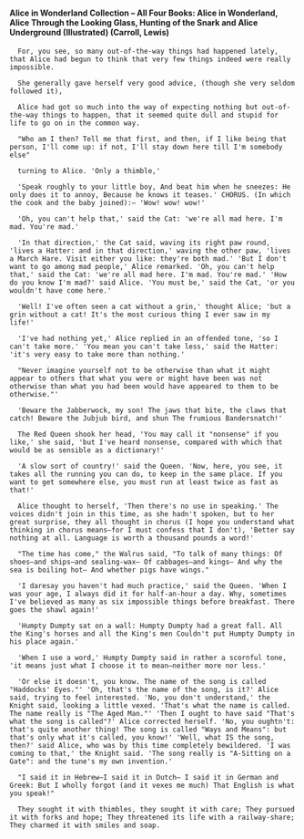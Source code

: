 #### Alice in Wonderland Collection – All Four Books: Alice in Wonderland, Alice Through the Looking Glass, Hunting of the Snark and Alice Underground (Illustrated) (Carroll, Lewis)
      For, you see, so many out-of-the-way things had happened lately, that Alice had begun to think that very few things indeed were really impossible.

      She generally gave herself very good advice, (though she very seldom followed it),

      Alice had got so much into the way of expecting nothing but out-of-the-way things to happen, that it seemed quite dull and stupid for life to go on in the common way.

      "Who am I then? Tell me that first, and then, if I like being that person, I'll come up: if not, I'll stay down here till I'm somebody else"

      turning to Alice. 'Only a thimble,'

      'Speak roughly to your little boy, And beat him when he sneezes: He only does it to annoy, Because he knows it teases.' CHORUS. (In which the cook and the baby joined):— 'Wow! wow! wow!'

      'Oh, you can't help that,' said the Cat: 'we're all mad here. I'm mad. You're mad.'

      'In that direction,' the Cat said, waving its right paw round, 'lives a Hatter: and in that direction,' waving the other paw, 'lives a March Hare. Visit either you like: they're both mad.' 'But I don't want to go among mad people,' Alice remarked. 'Oh, you can't help that,' said the Cat: 'we're all mad here. I'm mad. You're mad.' 'How do you know I'm mad?' said Alice. 'You must be,' said the Cat, 'or you wouldn't have come here.'

      'Well! I've often seen a cat without a grin,' thought Alice; 'but a grin without a cat! It's the most curious thing I ever saw in my life!'

      'I've had nothing yet,' Alice replied in an offended tone, 'so I can't take more.' 'You mean you can't take less,' said the Hatter: 'it's very easy to take more than nothing.'

      "Never imagine yourself not to be otherwise than what it might appear to others that what you were or might have been was not otherwise than what you had been would have appeared to them to be otherwise."'

      'Beware the Jabberwock, my son! The jaws that bite, the claws that catch! Beware the Jubjub bird, and shun The frumious Bandersnatch!'

      The Red Queen shook her head, 'You may call it "nonsense" if you like,' she said, 'but I've heard nonsense, compared with which that would be as sensible as a dictionary!'

      'A slow sort of country!' said the Queen. 'Now, here, you see, it takes all the running you can do, to keep in the same place. If you want to get somewhere else, you must run at least twice as fast as that!'

      Alice thought to herself, 'Then there's no use in speaking.' The voices didn't join in this time, as she hadn't spoken, but to her great surprise, they all thought in chorus (I hope you understand what thinking in chorus means—for I must confess that I don't), 'Better say nothing at all. Language is worth a thousand pounds a word!'

      "The time has come," the Walrus said, "To talk of many things: Of shoes—and ships—and sealing-wax— Of cabbages—and kings— And why the sea is boiling hot— And whether pigs have wings."

      'I daresay you haven't had much practice,' said the Queen. 'When I was your age, I always did it for half-an-hour a day. Why, sometimes I've believed as many as six impossible things before breakfast. There goes the shawl again!'

      'Humpty Dumpty sat on a wall: Humpty Dumpty had a great fall. All the King's horses and all the King's men Couldn't put Humpty Dumpty in his place again.'

      'When I use a word,' Humpty Dumpty said in rather a scornful tone, 'it means just what I choose it to mean—neither more nor less.'

      'Or else it doesn't, you know. The name of the song is called "Haddocks' Eyes."' 'Oh, that's the name of the song, is it?' Alice said, trying to feel interested. 'No, you don't understand,' the Knight said, looking a little vexed. 'That's what the name is called. The name really is "The Aged Man."' 'Then I ought to have said "That's what the song is called"?' Alice corrected herself. 'No, you oughtn't: that's quite another thing! The song is called "Ways and Means": but that's only what it's called, you know!' 'Well, what IS the song, then?' said Alice, who was by this time completely bewildered. 'I was coming to that,' the Knight said. 'The song really is "A-Sitting on a Gate": and the tune's my own invention.'

      "I said it in Hebrew—I said it in Dutch— I said it in German and Greek: But I wholly forgot (and it vexes me much) That English is what you speak!"

      They sought it with thimbles, they sought it with care; They pursued it with forks and hope; They threatened its life with a railway-share; They charmed it with smiles and soap.


